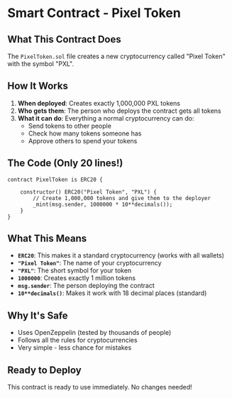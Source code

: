 # Smart Contract - Pixel Token

## What This Contract Does

The `PixelToken.sol` file creates a new cryptocurrency called "Pixel Token" with the symbol "PXL".

## How It Works

1. **When deployed**: Creates exactly 1,000,000 PXL tokens
2. **Who gets them**: The person who deploys the contract gets all tokens
3. **What it can do**: Everything a normal cryptocurrency can do:
   - Send tokens to other people
   - Check how many tokens someone has
   - Approve others to spend your tokens

## The Code (Only 20 lines!)

```solidity
contract PixelToken is ERC20 {
    
    constructor() ERC20("Pixel Token", "PXL") {
        // Create 1,000,000 tokens and give them to the deployer
        _mint(msg.sender, 1000000 * 10**decimals());
    }
}
```

## What This Means

- **`ERC20`**: This makes it a standard cryptocurrency (works with all wallets)
- **`"Pixel Token"`**: The name of your cryptocurrency
- **`"PXL"`**: The short symbol for your token
- **`1000000`**: Creates exactly 1 million tokens
- **`msg.sender`**: The person deploying the contract
- **`10**decimals()`**: Makes it work with 18 decimal places (standard)

## Why It's Safe

- Uses OpenZeppelin (tested by thousands of people)
- Follows all the rules for cryptocurrencies
- Very simple - less chance for mistakes

## Ready to Deploy

This contract is ready to use immediately. No changes needed!
